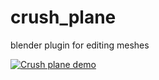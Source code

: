 # crush_plane
blender plugin for editing meshes

[![Crush plane demo](http://img.youtube.com/vi/8eJ2vkl2Taw/0.jpg)](http://www.youtube.com/watch?v=8eJ2vkl2Taw "Quick Youtube video demo")
